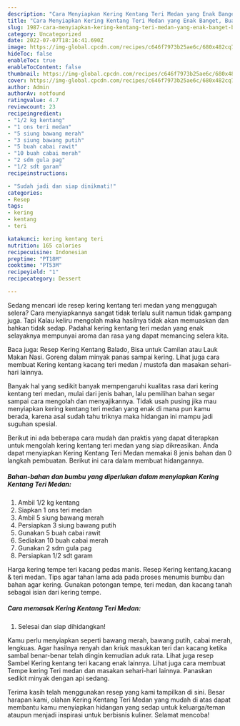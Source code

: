 ```yaml
---
description: "Cara Menyiapkan Kering Kentang Teri Medan yang Enak Banget, Buat Buka Puasa Enak Banget"
title: "Cara Menyiapkan Kering Kentang Teri Medan yang Enak Banget, Buat Buka Puasa Enak Banget"
slug: 1987-cara-menyiapkan-kering-kentang-teri-medan-yang-enak-banget-buat-buka-puasa-enak-banget
category: Uncategorized
date: 2022-07-07T18:16:41.690Z
image: https://img-global.cpcdn.com/recipes/c646f7973b25ae6c/680x482cq70/kering-kentang-teri-medan-foto-resep-utama.jpg
hideToc: false
enableToc: true
enableTocContent: false
thumbnail: https://img-global.cpcdn.com/recipes/c646f7973b25ae6c/680x482cq70/kering-kentang-teri-medan-foto-resep-utama.jpg
cover: https://img-global.cpcdn.com/recipes/c646f7973b25ae6c/680x482cq70/kering-kentang-teri-medan-foto-resep-utama.jpg
author: Admin
authorAv: notfound
ratingvalue: 4.7
reviewcount: 23
recipeingredient:
- "1/2 kg kentang"
- "1 ons teri medan"
- "5 siung bawang merah"
- "3 siung bawang putih"
- "5 buah cabai rawit"
- "10 buah cabai merah"
- "2 sdm gula pag"
- "1/2 sdt garam"
recipeinstructions:

- "Sudah jadi dan siap dinikmati!"
categories:
- Resep
tags:
- kering
- kentang
- teri

katakunci: kering kentang teri 
nutrition: 165 calories
recipecuisine: Indonesian
preptime: "PT18M"
cooktime: "PT53M"
recipeyield: "1"
recipecategory: Dessert

---
```



Sedang mencari ide resep kering kentang teri medan yang menggugah selera? Cara menyiapkannya sangat tidak terlalu sulit namun tidak gampang juga. Tapi Kalau keliru mengolah maka hasilnya tidak akan memuaskan dan bahkan tidak sedap. Padahal kering kentang teri medan yang enak selayaknya mempunyai aroma dan rasa yang dapat memancing selera kita.


Baca juga: Resep Kering Kentang Balado, Bisa untuk Camilan atau Lauk Makan Nasi. Goreng dalam minyak panas sampai kering. Lihat juga cara membuat Kering kentang kacang teri medan / mustofa dan masakan sehari-hari lainnya.

Banyak hal yang sedikit banyak mempengaruhi kualitas rasa dari kering kentang teri medan, mulai dari jenis bahan, lalu pemilihan bahan segar sampai cara mengolah dan menyajikannya. Tidak usah pusing jika mau menyiapkan kering kentang teri medan yang enak di mana pun kamu berada, karena asal sudah tahu triknya maka hidangan ini mampu jadi suguhan spesial.


Berikut ini ada beberapa cara mudah dan praktis yang dapat diterapkan untuk mengolah kering kentang teri medan yang siap dikreasikan. Anda dapat menyiapkan Kering Kentang Teri Medan memakai 8 jenis bahan dan 0 langkah pembuatan. Berikut ini cara dalam membuat hidangannya.

<!--inarticleads1-->

##### Bahan-bahan dan bumbu yang diperlukan dalam menyiapkan Kering Kentang Teri Medan:

1. Ambil 1/2 kg kentang
1. Siapkan 1 ons teri medan
1. Ambil 5 siung bawang merah
1. Persiapkan 3 siung bawang putih
1. Gunakan 5 buah cabai rawit
1. Sediakan 10 buah cabai merah
1. Gunakan 2 sdm gula pag
1. Persiapkan 1/2 sdt garam


Harga kering tempe teri kacang pedas manis. Resep Kering kentang,kacang &amp; teri medan. Tips agar tahan lama ada pada proses menumis bumbu dan bahan agar kering. Gunakan potongan tempe, teri medan, dan kacang tanah sebagai isian dari kering tempe. 

<!--inarticleads2-->

##### Cara memasak Kering Kentang Teri Medan:


1. Selesai dan siap dihidangkan!

Kamu perlu menyiapkan seperti bawang merah, bawang putih, cabai merah, lengkuas. Agar hasilnya renyah dan kriuk masukkan teri dan kacang ketika sambal benar-benar telah dingin kemudian aduk rata. Lihat juga resep Sambel Kering kentang teri kacang enak lainnya. Lihat juga cara membuat Tempe kering Teri medan dan masakan sehari-hari lainnya. Panaskan sedikit minyak dengan api sedang. 

Terima kasih telah menggunakan resep yang kami tampilkan di sini. Besar harapan kami, olahan Kering Kentang Teri Medan yang mudah di atas dapat membantu kamu menyiapkan hidangan yang sedap untuk keluarga/teman ataupun menjadi inspirasi untuk berbisnis kuliner. Selamat mencoba!

